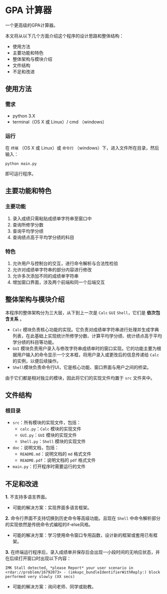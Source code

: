 # GPA 计算器

一个更高级的GPA计算器。

本文将从以下几个方面介绍这个程序的设计思路和整体结构：

- 使用方法
- 主要功能和特色
- 整体架构与模块介绍
- 文件结构
- 不足和改进

## 使用方法

### 需求

- python 3.X
- terminal（OS X 或 Linux）/ cmd （windows）

### 运行

在 `终端` （OS X 或 Linux）或 `命令行` （windows）下，进入文件所在目录，然后输入：

```
python main.py
```

即可运行程序。

## 主要功能和特色

### 主要功能

1. 录入成绩只需粘贴成绩单字符串至窗口中
2. 查询所修学分数
3. 查询平均学分绩
4. 查询绩点高于平均学分绩的科目

### 特色

1. 允许用户与控制台的交互，进行命令解析与合法性检验
2. 允许对成绩单字符串的部分内容进行修改
3. 允许多次添加不同的成绩单字符串
4. 增加窗口界面，涉及两个前端和同一个后端交互

## 整体架构与模块介绍

本程序的整体架构分为三大层，从下到上一次是 `Calc` `GUI` `Shell`，它们是 **依次包含关系** 。

- `Calc` 模块负责核心功能的实现。它负责对成绩单字符串进行处理并生成字典列表，在此基础上实现统计所修学分数、计算平均学分绩、统计绩点高于平均学分绩的科目等功能。
- `GUI` 模块负责用户录入与修改字符串成绩单时的窗口实现。它的功能主要为根据用户输入的命令显示一个文本框，将用户录入或更改后的信息传递给 `Calc` 的实例，以便后续操作。
- `Shell`模块负责命令行UI，它是核心功能、窗口界面与用户之间的桥梁。

由于它们都是相对独立的模块，因此将它们的实现文件均置于 `src` 文件夹中。

## 文件结构

### 根目录

- `src`：所有模块的实现文件，包括：
  - `calc.py`：`Calc` 模块的实现文件
  - `GUI.py`：`GUI` 模块的实现文件
  - `Shell.py`：`Shell` 模块的实现文件
- `doc`：说明文档，包括：
  - `README.md`：说明文档的 `md` 格式文件
  - `README.pdf`：说明文档的 `pdf` 格式文件
- `main.py`：打开程序时需要运行的文件

## 不足和改进

**1.** 不支持多语言界面。
  - 可能的解决方案：实现界面多语言框架。

**2.** 命令行界面不支持切换到历史命令等高级功能。且现在 `Shell` 中命令解析部分的实现依然是传统命令式编程的if-else风格。
  - 可能的解决方案：学习使用命令窗口专用函数，设计新的框架或套用已有框架。
  
**3.** 在终端运行程序后，录入成绩单并保存后会出现一小段时间的无响应状态，并在后续打开窗口时出现以下内容：

```
IMK Stall detected, *please Report* your user scenario in <rdar://problem/16792073> - (imkxpc_bundleIdentifierWithReply:) block performed very slowly (XX secs)
```

  - 可能的解决方案：询问老师、同学或助教。